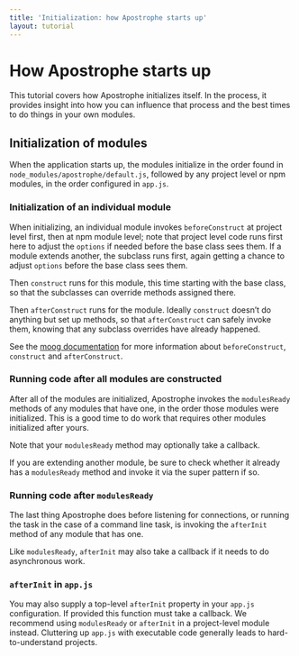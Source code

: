 ```yaml
---
title: 'Initialization: how Apostrophe starts up'
layout: tutorial
---
```


# How Apostrophe starts up

This tutorial covers how Apostrophe initializes itself. In the process, it provides insight into how you can influence that process and the best times to do things in your own modules.

## Initialization of modules

When the application starts up, the modules initialize in the order found in `node_modules/apostrophe/default.js`, followed by any project level or npm modules, in the order configured in `app.js`.

### Initialization of an individual module

When initializing, an individual module invokes `beforeConstruct` at project level first, then at npm module level; note that project level code runs first here to adjust the `options` if needed before the base class sees them. If a module extends another, the subclass runs first, again getting a chance to adjust `options` before the base class sees them.

Then `construct` runs for this module, this time starting with the base class, so that the subclasses can override methods assigned there.

Then `afterConstruct` runs for the module. Ideally `construct` doesn’t do anything but set up methods, so that `afterConstruct` can safely invoke them, knowing that any subclass overrides have already happened.

See the [moog documentation](https://npmjs.org/package/moog) for more information about `beforeConstruct`, `construct` and `afterConstruct`.

### Running code after all modules are constructed

After all of the modules are initialized, Apostrophe invokes the `modulesReady` methods of any modules that have one, in the order those modules were initialized. This is a good time to do work that requires other modules initialized after yours.

Note that your `modulesReady` method may optionally take a callback.

If you are extending another module, be sure to check whether it already has a `modulesReady` method and invoke it via the super pattern if so.

### Running code after `modulesReady`

The last thing Apostrophe does before listening for connections, or running the task in the case of a command line task, is invoking the `afterInit` method of any module that has one.

Like `modulesReady`, `afterInit` may also take a callback if it needs to do asynchronous work.

### `afterInit` in `app.js`

You may also supply a top-level `afterInit` property in your `app.js` configuration. If provided this function must take a callback. We recommend using `modulesReady` or `afterInit` in a project-level module instead. Cluttering up `app.js` with executable code generally leads to hard-to-understand projects.

